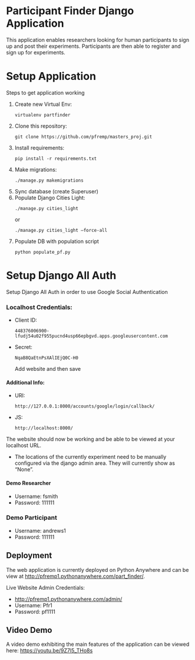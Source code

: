 # Participant Finder Django Application
This application enables researchers looking for human participants to sign up and post their experiments. Participants are then able to register and sign up for experiments.
# Setup Application 

Steps to get application working

1. Create new Virtual Env: 
    ```
    virtualenv partfinder
    ```
2. Clone this repository:
    ```
    git clone https://github.com/pfremp/masters_proj.git
    ```
3. Install requirements:
   ```
   pip install -r requirements.txt
   ```
4. Make migrations:
   ```
   ./manage.py makemigrations
   ```
5. Sync database (create Superuser)
6. Populate Django Cities Light:
    ```
    ./manage.py cities_light
    ```
    or
    ```
    ./manage.py cities_light —force-all
    ```
7. Populate DB with population script
    ```
    python populate_pf.py
    ```

# Setup Django All Auth
Setup Django All Auth in order to use Google Social Authentication
### Localhost Credentials:
 - Client ID: 
     ```
     448376006900-lfudj54u02f955pucnd4usp66epbgvd.apps.googleusercontent.com
    ```
 - Secret:
    ```
    NqaB8QaEtnPsXAlIEjQ0C-H0
    ```
    Add website and then save

#### Additional Info:
 - URI:
    ```
    http://127.0.0.1:8000/accounts/google/login/callback/
    ```
 - JS:
    ```
    http://localhost:8000/
    ```
The website should now be working and be able to be viewed at your
localhost URL.

* The locations of the currently experiment need to be manually configured via the django admin area. They will currently show as “None”.

#### Demo Researcher
 - Username: fsmith 
 - Password: 111111
### Demo Participant
 - Username: andrews1 
 - Password: 111111

## Deployment
The web application is currently deployed on Python Anywhere and can be view at http://pfremp1.pythonanywhere.com/part_finder/.

Live Website Admin Credentials:
 - http://pfremp1.pythonanywhere.com/admin/
 - Username: Pfr1 
 - Password: pf1111



## Video Demo
A video demo exhibiting the main features of the application can be viewed here: https://youtu.be/9Z7l5_THo8s

